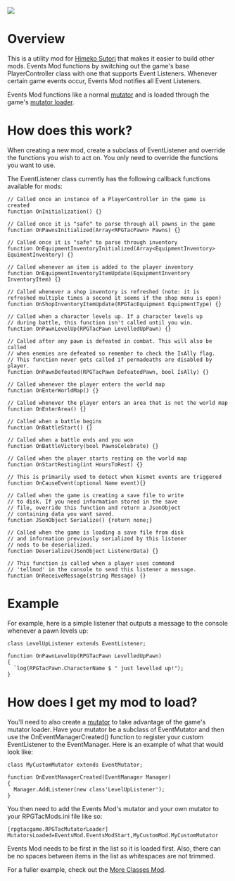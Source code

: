 ![](https://i.imgur.com/s1qm4Ak.png)

# Overview
This is a utility mod for [Himeko Sutori](https://himekosutori.com/) that makes it easier to build other mods. Events Mod functions by switching out the game's base PlayerController class with one that supports Event Listeners. Whenever certain game events occur, Events Mod notifies all Event Listeners. 

Events Mod functions like a normal [mutator](https://docs.unrealengine.com/udk/Three/UT3Mods.html#Mutators) and is loaded through the game's [mutator loader](https://store.steampowered.com/news/app/669500/view/3043849366300043709).

# How does this work?
When creating a new mod, create a subclass of EventListener and override the functions you wish to act on. You only need to override the functions you want to use.

The EventListener class currently has the following callback functions available for mods:

```UnrealScript
// Called once an instance of a PlayerController in the game is created
function OnInitialization() {}

// Called once it is "safe" to parse through all pawns in the game
function OnPawnsInitialized(Array<RPGTacPawn> Pawns) {}

// Called once it is "safe" to parse through inventory
function OnEquipmentInventoryInitialized(Array<EquipmentInventory> EquimentInventory) {}

// Called whenever an item is added to the player inventory
function OnEquipmentInventoryItemUpdate(EquipmentInventory InventoryItem) {}

// Called whenever a shop inventory is refreshed (note: it is refreshed multiple times a second it seems if the shop menu is open)
function OnShopInventoryItemUpdate(RPGTacEquipment EquipmentType) {}

// Called when a character levels up. If a character levels up
// during battle, this function isn't called until you win.
function OnPawnLevelUp(RPGTacPawn LevelledUpPawn) {}

// Called after any pawn is defeated in combat. This will also be called
// when enemies are defeated so remember to check the IsAlly flag.
// This function never gets called if permadeaths are disabled by player.
function OnPawnDefeated(RPGTacPawn DefeatedPawn, bool IsAlly) {}

// Called whenever the player enters the world map
function OnEnterWorldMap() {}

// Called whenever the player enters an area that is not the world map
function OnEnterArea() {}

// Called when a battle begins
function OnBattleStart() {}

// Called when a battle ends and you won
function OnBattleVictory(bool PawnsCelebrate) {}

// Called when the player starts resting on the world map
function OnStartResting(int HoursToRest) {}

// This is primarily used to detect when kismet events are triggered
function OnCauseEvent(optional Name event){}

// Called when the game is creating a save file to write
// to disk. If you need information stored in the save
// file, override this function and return a JsonObject
// containing data you want saved.
function JSonObject Serialize() {return none;}

// Called when the game is loading a save file from disk
// and information previously serialized by this listener
// neds to be deserialized.
function Deserialize(JSonObject ListenerData) {}

// This function is called when a player uses command
// 'tellmod' in the console to send this listener a message.
function OnReceiveMessage(string Message) {}
```

# Example
For example, here is a simple listener that outputs a message to the console whenever a pawn levels up:

```UnrealScript
class LevelUpListener extends EventListener;

function OnPawnLevelUp(RPGTacPawn LevelledUpPawn) 
{
  `log(RPGTacPawn.CharacterName $ " just levelled up!");
}
```

# How does I get my mod to load?
You'll need to also create a [mutator](https://docs.unrealengine.com/udk/Three/UT3Mods.html#Mutators) to take advantage of the game's mutator loader. Have your mutator be a subclass of EventMutator and then use the OnEventManagerCreated() function to register your custom EventListener to the EventManager. Here is an example of what that would look like:

```UnrealScript
class MyCustomMutator extends EventMutator;

function OnEventManagerCreated(EventManager Manager)
{
  Manager.AddListener(new class'LevelUpListener');
}
```

You then need to add the Events Mod's mutator and your own mutator to your RPGTacMods.ini file like so:
```
[rpgtacgame.RPGTacMutatorLoader]
MutatorsLoaded=EventsMod.EventsModStart,MyCustomMod.MyCustomMutator
```
Events Mod needs to be first in the list so it is loaded first. Also, there can be no spaces between items in the list as whitespaces are not trimmed.

For a fuller example, check out the [More Classes Mod](https://github.com/solimodsthings/MoreClassesMod).

